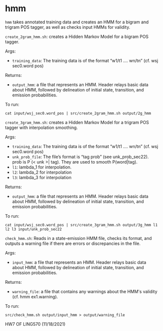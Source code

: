 # hmm
```hmm``` takes annotated training data and creates an HMM for a bigram and trigram POS tagger, as well as checks input HMMs for validity. 

```create_2gram_hmm.sh```: creates a Hidden Markov Model for a bigram POS tagger.

Args: 
* ```training_data```: The training data is of the format “w1/t1 .... wn/tn” (cf. wsj sec0.word pos)

Returns: 
* ```output_hmm```: a file that represents an HMM. Header relays basic data about HMM, followed by delineation of initial state, transition, and emission probabilities. 

To run: 
```
cat input/wsj_sec0.word_pos | src/create_2gram_hmm.sh output/2g_hmm
```

```create_3gram_hmm.sh```: creates a Hidden Markov Model for a trigram POS tagger with interpolation smoothing.

Args: 
* ```training_data```: The training data is of the format “w1/t1 .... wn/tn” (cf. wsj sec0.word pos)
* ```unk_prob_file```: The file’s format is “tag prob” (see unk_prob_sec22). prob is P (< unk >| tag). They are used to smooth P(word|tag). 
* ```l1```: lambda_1 for interpolation. 
* ```l2```: lambda_2 for interpolation
* ```l3```: lambda_3 for interpolation

Returns: 
* ```output_hmm```: a file that represents an HMM. Header relays basic data about HMM, followed by delineation of initial state, transition, and emission probabilities. 

To run: 
```
cat input/wsj_sec0.word_pos | src/create_3gram_hmm.sh output/3g_hmm l1 l2 l3 input/unk_prob_sec22

```

```check_hmm.sh```: Reads in a state-emission HMM file, checks its format, and outputs a warning file if there are errors or discrepancies in the file. 

Args: 
* ```input_hmm```: a file that represents an HMM. Header relays basic data about HMM, followed by delineation of initial state, transition, and emission probabilities.

Returns: 
* ```warning_file```: a file that contains any warnings about the HMM's validity (cf. hmm ex1.warning). 

To run: 
```
src/check_hmm.sh output/input_hmm > output/warning_file
```

HW7 OF LING570 (11/18/2021)
